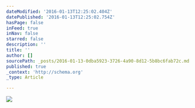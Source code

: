 ```yaml
---
dateModified: '2016-01-13T12:25:02.404Z'
datePublished: '2016-01-13T12:25:02.754Z'
hasPage: false
inFeed: true
inNav: false
starred: false
description: ''
title: ''
author: []
sourcePath: _posts/2016-01-13-0dba5923-3726-4a90-8d12-5b8bc6fab72c.md
published: true
_context: 'http://schema.org'
_type: Article

---
```

![](https://the-grid-user-content.s3-us-west-2.amazonaws.com/24267730-1467-4213-baf3-005f1125dedf.jpg)